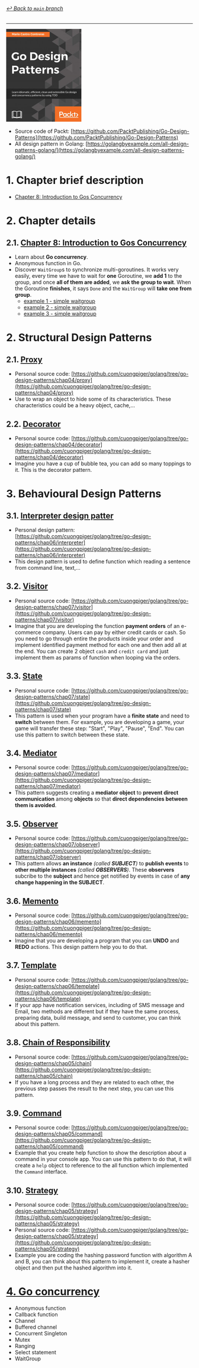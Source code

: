###### [_↩ Back to `main` branch_](https://github.com/cuongpiger/golang/tree/main)

<hr>

![](./docs/img/cover.png)


* Source code of Packt: [https://github.com/PacktPublishing/Go-Design-Patterns](https://github.com/PacktPublishing/Go-Design-Patterns)
* All design pattern in Golang: [https://golangbyexample.com/all-design-patterns-golang/](https://golangbyexample.com/all-design-patterns-golang/)
# 1. Chapter brief description
* [Chapter 8: Introduction to Gos Concurrency](https://github.com/cuongpiger/golang/tree/go-design-patterns/chap08)

# 2. Chapter details
## 2.1. [Chapter 8: Introduction to Gos Concurrency](https://github.com/cuongpiger/golang/tree/go-design-patterns/chap08)
* Learn about **Go concurrency**.
* Anonymous function in Go.
* Discover `WaitGroup`s to synchronize multi-goroutines. It works very easily, every time we have to wait for **one** Goroutine, we **add 1** to the group, and once **all of them are added**, we **ask the group to wait**. When the Goroutine **finishes**, it says `Done` and the `WaitGroup` will **take one from group**.
  * [example 1 - simple waitgroup](./chap08/waitgroup.go)
  * [example 2 - simple waitgroup](./chap08/waitgroup_2.go)
  * [example 3 - simple waitgroup](./chap08/waitgroup_3.go)


# 2. Structural Design Patterns
## 2.1. [Proxy](https://golangbyexample.com/proxy-design-pattern-in-golang/)
* Personal source code: [https://github.com/cuongpiger/golang/tree/go-design-patterns/chap04/proxy](https://github.com/cuongpiger/golang/tree/go-design-patterns/chap04/proxy)
* Use to wrap an object to hide some of its characteristics. These characteristics could be a heavy object, cache,...
## 2.2. [Decorator](https://golangbyexample.com/decorator-pattern-golang/)
* Personal source code: [https://github.com/cuongpiger/golang/tree/go-design-patterns/chap04/decorator](https://github.com/cuongpiger/golang/tree/go-design-patterns/chap04/decorator)
* Imagine you have a cup of bubble tea, you can add so many toppings to it. This is the decorator pattern.

# 3. Behavioural Design Patterns
## 3.1. [Interpreter design patter](https://viblo.asia/p/interpreter-design-pattern-tro-thu-dac-luc-cua-developers-djeZ1d43KWz)
* Personal design pattern: [https://github.com/cuongpiger/golang/tree/go-design-patterns/chap06/interpreter](https://github.com/cuongpiger/golang/tree/go-design-patterns/chap06/interpreter)
* This design pattern is used to define function which reading a sentence from command line, text,...
## 3.2. [Visitor](https://viblo.asia/p/visitor-design-pattern-tro-thu-dac-luc-cua-developers-gDVK2oGeZLj)
* Personal source code: [https://github.com/cuongpiger/golang/tree/go-design-patterns/chap07/visitor](https://github.com/cuongpiger/golang/tree/go-design-patterns/chap07/visitor)
* Imagine that you are developing the function **payment orders** of an e-commerce company. Users can pay by either credit cards or cash. So you need to go through entire the products inside your order and implement identified payment method for each one and then add all at the end. You can create 2 object `cash` and `credit card` and just implement them as params of function when looping via the orders.

## 3.3. [State](https://viblo.asia/p/state-design-pattern-07LKXjPDlV4)
* Personal source code: [https://github.com/cuongpiger/golang/tree/go-design-patterns/chap07/state](https://github.com/cuongpiger/golang/tree/go-design-patterns/chap07/state)
* This pattern is used when your program have a **finite state** and need to **switch** between them. For example, you are developing a game, your game will transfer these step: "Start", "Play", "Pause", "End". You can use this pattern to switch between these state.
## 3.4. [Mediator](https://golangbyexample.com/mediator-design-pattern-golang/)
* Personal source code: [https://github.com/cuongpiger/golang/tree/go-design-patterns/chap07/mediator](https://github.com/cuongpiger/golang/tree/go-design-patterns/chap07/mediator)
* This pattern suggests creating a **mediator object** to **prevent direct communication** among **objects** so that **direct dependencies between them is avoided**.

## 3.5. [Observer](https://golangbyexample.com/observer-design-pattern-golang/)
* Personal source code: [https://github.com/cuongpiger/golang/tree/go-design-patterns/chap07/observer](https://github.com/cuongpiger/golang/tree/go-design-patterns/chap07/observer)
* This pattern allows **an instance** *(called **SUBJECT**)* to **publish events** to **other multiple instances** *(called **OBSERVERS**)*. These **observers** subcribe to the **subject** and hence get notified by events in case of **any change happening in the SUBJECT**.

## 3.6. [Memento](https://golangbyexample.com/memento-design-pattern-go/)
* Personal source code: [https://github.com/cuongpiger/golang/tree/go-design-patterns/chap06/memento](https://github.com/cuongpiger/golang/tree/go-design-patterns/chap06/memento)
* Imagine that you are developing a program that you can **UNDO** and **REDO** actions. This design pattern help you to do that.

## 3.7. [Template](https://golangbyexample.com/template-method-design-pattern-golang/)
* Personal source code: [https://github.com/cuongpiger/golang/tree/go-design-patterns/chap06/template](https://github.com/cuongpiger/golang/tree/go-design-patterns/chap06/template)
* If your app have notification services, including of SMS message and Email, two methods are different but if they have the same process, preparing data, build message, and send to customer, you can think about this pattern.

## 3.8. [Chain of Responsibility](https://golangbyexample.com/all-design-patterns-golang/)
* Personal source code: [https://github.com/cuongpiger/golang/tree/go-design-patterns/chap05/chain](https://github.com/cuongpiger/golang/tree/go-design-patterns/chap05/chain)
* If you have a long process and they are related to each other, the previous step passes the result to the next step, you can use this pattern.

## 3.9. [Command](https://golangbyexample.com/command-design-pattern-in-golang/)
* Personal source code: [https://github.com/cuongpiger/golang/tree/go-design-patterns/chap05/command](https://github.com/cuongpiger/golang/tree/go-design-patterns/chap05/command)
* Example that you create help function to show the description about a command in your console app. You can use this pattern to do that, it will create a `help` object to reference to the all function which implemented the `Command` interface.

## 3.10. [Strategy](https://golangbyexample.com/strategy-design-pattern-golang/)
* Personal source code: [https://github.com/cuongpiger/golang/tree/go-design-patterns/chap05/strategy](https://github.com/cuongpiger/golang/tree/go-design-patterns/chap05/strategy)
* Personal source code: [https://github.com/cuongpiger/golang/tree/go-design-patterns/chap05/strategy](https://github.com/cuongpiger/golang/tree/go-design-patterns/chap05/strategy)
* Example you are coding the hashing password function with algorithm A and B, you can think about this patterm to implement it, create a hasher object and then put the hashed algorithm into it.

# [4. Go concurrency](https://github.com/cuongpiger/golang/tree/go-design-patterns/chap08)
* Anonymous function
* Callback function
* Channel
* Buffered channel
* Concurrent Singleton
* Mutex
* Ranging
* Select statement
* WaitGroup
